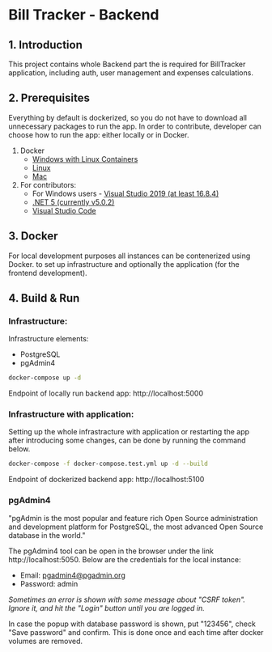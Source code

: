 # Bill Tracker - Backend

## 1. Introduction
This project contains whole Backend part the is required for BillTracker application, including auth, user management and expenses calculations.

## 2. Prerequisites
Everything by default is dockerized, so you do not have to download all unnecessary packages to run the app. In order to contribute, developer can choose how to 
run the app: either locally or in Docker.

1. Docker
    - [Windows with Linux Containers](https://docs.docker.com/docker-for-windows/install/)
    - [Linux](https://docs.docker.com/engine/install/ubuntu/)
    - [Mac](https://docs.docker.com/docker-for-mac/install/)
2. For contributors:
    - For Windows users - [Visual Studio 2019 (at least 16.8.4)](https://visualstudio.microsoft.com/pl/vs/)
    - [.NET 5 (currently v5.0.2)](https://dotnet.microsoft.com/download/dotnet/5.0)
    - [Visual Studio Code](https://code.visualstudio.com/)

## 3. Docker
For local development purposes all instances can be contenerized using Docker. to set up infrastructure and optionally the application (for the frontend development).

## 4. Build & Run

### Infrastructure:

Infrastructure elements:
- PostgreSQL
- pgAdmin4

```bash
docker-compose up -d
```

Endpoint of locally run backend app: http://localhost:5000

### Infrastructure with application:
Setting up the whole infrastracture with application or restarting the app after introducing some changes, can be done by running the command below.

```bash
docker-compose -f docker-compose.test.yml up -d --build
```

Endpoint of dockerized backend app: http://localhost:5100

### pgAdmin4
"pgAdmin is the most popular and feature rich Open Source administration and development platform for PostgreSQL, the most advanced Open Source database in the world."

The pgAdmin4 tool can be open in the browser under the link http://localhost:5050. Below are the credentials for the local instance:
- Email: pgadmin4@pgadmin.org
- Password: admin

_Sometimes an error is shown with some message about "CSRF token". Ignore it, and hit the "Login" button until you are logged in._

In case the popup with database password is shown, put "123456", check "Save password" and confirm. This is done once and each time after docker volumes are removed.
